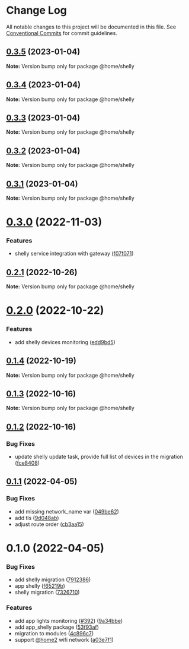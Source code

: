 # Change Log

All notable changes to this project will be documented in this file.
See [Conventional Commits](https://conventionalcommits.org) for commit guidelines.

## [0.3.5](https://github.com/mariusz-kabala/homeAutomation/compare/@home/shelly@0.3.4...@home/shelly@0.3.5) (2023-01-04)

**Note:** Version bump only for package @home/shelly





## [0.3.4](https://github.com/mariusz-kabala/homeAutomation/compare/@home/shelly@0.3.3...@home/shelly@0.3.4) (2023-01-04)

**Note:** Version bump only for package @home/shelly





## [0.3.3](https://github.com/mariusz-kabala/homeAutomation/compare/@home/shelly@0.3.2...@home/shelly@0.3.3) (2023-01-04)

**Note:** Version bump only for package @home/shelly





## [0.3.2](https://github.com/mariusz-kabala/homeAutomation/compare/@home/shelly@0.3.1...@home/shelly@0.3.2) (2023-01-04)

**Note:** Version bump only for package @home/shelly





## [0.3.1](https://github.com/mariusz-kabala/homeAutomation/compare/@home/shelly@0.3.0...@home/shelly@0.3.1) (2023-01-04)

**Note:** Version bump only for package @home/shelly





# [0.3.0](https://github.com/mariusz-kabala/homeAutomation/compare/@home/shelly@0.2.1...@home/shelly@0.3.0) (2022-11-03)


### Features

* shelly service integration with gateway ([f07f071](https://github.com/mariusz-kabala/homeAutomation/commit/f07f0713c70b5506f36950332edaddb136772982))





## [0.2.1](https://github.com/mariusz-kabala/homeAutomation/compare/@home/shelly@0.2.0...@home/shelly@0.2.1) (2022-10-26)

**Note:** Version bump only for package @home/shelly





# [0.2.0](https://github.com/mariusz-kabala/homeAutomation/compare/@home/shelly@0.1.4...@home/shelly@0.2.0) (2022-10-22)


### Features

* add shelly devices monitoring ([edd9bd5](https://github.com/mariusz-kabala/homeAutomation/commit/edd9bd53c6df377c30fd5a58b6ba4c039d29dcec))





## [0.1.4](https://github.com/mariusz-kabala/homeAutomation/compare/@home/shelly@0.1.3...@home/shelly@0.1.4) (2022-10-19)

**Note:** Version bump only for package @home/shelly





## [0.1.3](https://github.com/mariusz-kabala/homeAutomation/compare/@home/shelly@0.1.2...@home/shelly@0.1.3) (2022-10-16)

**Note:** Version bump only for package @home/shelly





## [0.1.2](https://github.com/mariusz-kabala/homeAutomation/compare/@home/shelly@0.1.1...@home/shelly@0.1.2) (2022-10-16)


### Bug Fixes

* update shelly update task, provide full list of devices in the migration ([fce8408](https://github.com/mariusz-kabala/homeAutomation/commit/fce8408daa83c1de249eebc269393f4448459ea5))





## [0.1.1](https://github.com/mariusz-kabala/homeAutomation/compare/@home/shelly@0.1.0...@home/shelly@0.1.1) (2022-04-05)


### Bug Fixes

* add missing network_name var ([049be62](https://github.com/mariusz-kabala/homeAutomation/commit/049be62a89317d49bef40800623fe852ae2605ba))
* add tls ([9d048ab](https://github.com/mariusz-kabala/homeAutomation/commit/9d048ab2c07f2133385b7ac6f5dea527a14613f6))
* adjust route order ([cb3aa15](https://github.com/mariusz-kabala/homeAutomation/commit/cb3aa15ffa8a9f85871652ed43c25f8c1ca7154f))





# 0.1.0 (2022-04-05)


### Bug Fixes

* add shelly migration ([7912386](https://github.com/mariusz-kabala/homeAutomation/commit/79123868726d41b7a2e2853d7d0e416b10ed4be6))
* app shelly ([f65219b](https://github.com/mariusz-kabala/homeAutomation/commit/f65219b46caad1f30a56bc48b5a125ed22ee61c4))
* shelly migration ([7326710](https://github.com/mariusz-kabala/homeAutomation/commit/73267108f5f90d3f4f8a12fd2f8c77916ea3d225))


### Features

* add app lights monitoring ([#392](https://github.com/mariusz-kabala/homeAutomation/issues/392)) ([9a34bbe](https://github.com/mariusz-kabala/homeAutomation/commit/9a34bbe76f2896bf5de009d2d419bd258aecfb6a))
* add app_shelly package ([53f93af](https://github.com/mariusz-kabala/homeAutomation/commit/53f93afe5735e559473cc7760583079f7dfd995d))
* migration to modules ([4c896c7](https://github.com/mariusz-kabala/homeAutomation/commit/4c896c717bf0123a59caf3e89f96043be72594c2))
* support [@home2](https://github.com/home2) wifi network ([a03e7f1](https://github.com/mariusz-kabala/homeAutomation/commit/a03e7f12c164c929c940326140da6c63b6e41a02))
